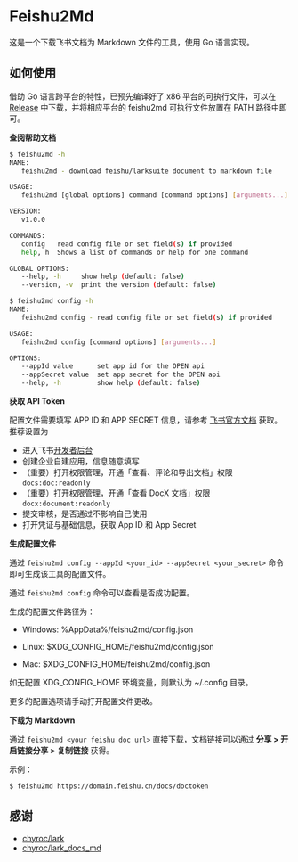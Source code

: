 # Feishu2Md

这是一个下载飞书文档为 Markdown 文件的工具，使用 Go 语言实现。

## 如何使用

借助 Go 语言跨平台的特性，已预先编译好了 x86 平台的可执行文件，可以在 [Release](https://github.com/Wsine/feishu2md/releases) 中下载，并将相应平台的 feishu2md 可执行文件放置在 PATH 路径中即可。

**查阅帮助文档**

```bash
$ feishu2md -h
NAME:
   feishu2md - download feishu/larksuite document to markdown file

USAGE:
   feishu2md [global options] command [command options] [arguments...]

VERSION:
   v1.0.0

COMMANDS:
   config   read config file or set field(s) if provided
   help, h  Shows a list of commands or help for one command

GLOBAL OPTIONS:
   --help, -h     show help (default: false)
   --version, -v  print the version (default: false)

$ feishu2md config -h
NAME:
   feishu2md config - read config file or set field(s) if provided

USAGE:
   feishu2md config [command options] [arguments...]

OPTIONS:
   --appId value      set app id for the OPEN api
   --appSecret value  set app secret for the OPEN api
   --help, -h         show help (default: false)
```

**获取 API Token**

配置文件需要填写 APP ID 和 APP SECRET 信息，请参考 [飞书官方文档](https://open.feishu.cn/document/ukTMukTMukTM/ukDNz4SO0MjL5QzM/get-) 获取。推荐设置为

- 进入飞书[开发者后台](https://open.feishu.cn/app)
- 创建企业自建应用，信息随意填写
- （重要）打开权限管理，开通「查看、评论和导出文档」权限 `docs:doc:readonly`
- （重要）打开权限管理，开通「查看 DocX 文档」权限 `docx:document:readonly`
- 提交审核，是否通过不影响自己使用
- 打开凭证与基础信息，获取 App ID 和 App Secret

**生成配置文件**

通过 `feishu2md config --appId <your_id> --appSecret <your_secret>` 命令即可生成该工具的配置文件。

通过 `feishu2md config` 命令可以查看是否成功配置。

生成的配置文件路径为：

- Windows: %AppData%/feishu2md/config.json

- Linux: $XDG_CONFIG_HOME/feishu2md/config.json

- Mac: $XDG_CONFIG_HOME/feishu2md/config.json

如无配置 XDG_CONFIG_HOME 环境变量，则默认为 ~/.config 目录。

更多的配置选项请手动打开配置文件更改。

**下载为 Markdown**

通过 `feishu2md <your feishu doc url>` 直接下载，文档链接可以通过 **分享 > 开启链接分享 > 复制链接** 获得。

示例：

```bash
$ feishu2md https://domain.feishu.cn/docs/doctoken
```

## 感谢

- [chyroc/lark](https://github.com/chyroc/lark)
- [chyroc/lark_docs_md](https://github.com/chyroc/lark_docs_md)
